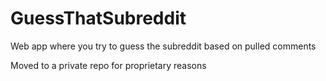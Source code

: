 # GuessThatSubreddit
Web app where you try to guess the subreddit based on pulled comments

Moved to a private repo for proprietary reasons
